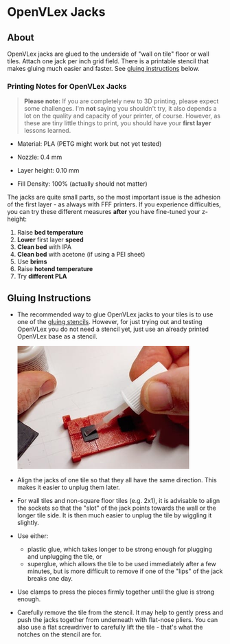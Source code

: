 # OpenVLex Jacks



## About

OpenVLex jacks are glued to the underside of "wall on tile" floor or wall tiles. Attach one jack per inch grid field. There is a printable stencil that makes gluing much easier and faster. See [gluing instructions](#gluing-instructions) below.


### Printing Notes for OpenVLex Jacks

> **Please note:** If you are completely new to 3D printing, please expect some challenges. I'm **not** saying you shouldn't try, it also depends a lot on the quality and capacity of your printer, of course. However, as these are tiny little things to print, you should have your **first layer** lessons learned.

- Material: PLA (PETG might work but not yet tested)

- Nozzle: 0.4 mm

- Layer height: 0.10 mm

- Fill Density: 100% (actually should not matter)

The jacks are quite small parts, so the most important issue is the adhesion of the first layer - as always with FFF printers. If you experience difficulties, you can try these different measures **after** you have fine-tuned your z-height:

1. Raise **bed temperature**
2. **Lower** first layer **speed**
3. **Clean bed** with IPA
4. **Clean bed** with acetone (if using a PEI sheet)
5. Use **brims**
6. Raise **hotend temperature**
7. Try **different PLA**



## Gluing Instructions

- The recommended way to glue OpenVLex jacks to your tiles is to use one of the [gluing stencils](../gluing_stencils/README.md). However, for just trying out and testing OpenVLex you do not need a stencil yet, just use an already printed OpenVLex base as a stencil.  
  
  ![Glue jacks to floor parts](../img/img002.jpg)

- Align the jacks of one tile so that they all have the same direction. This makes it easier to unplug them later.

- For wall tiles and non-square floor tiles (e.g. 2x1), it is advisable to align the sockets so that the "slot" of the jack points towards the wall or the longer tile side. It is then much easier to unplug the tile by wiggling it slightly.

- Use either:
  - plastic glue, which takes longer to be strong enough for plugging and unplugging the tile, or
  - superglue, which allows the tile to be used immediately after a few minutes, but is more difficult to remove if one of the "lips" of the jack breaks one day.

- Use clamps to press the pieces firmly together until the glue is strong enough.

- Carefully remove the tile from the stencil. It may help to gently press and push the jacks together from underneath with flat-nose pliers. You can also use a flat screwdriver to carefully lift the tile - that's what the notches on the stencil are for.


